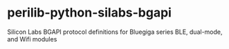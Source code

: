 # perilib-python-silabs-bgapi
Silicon Labs BGAPI protocol definitions for Bluegiga series BLE, dual-mode, and Wifi modules
